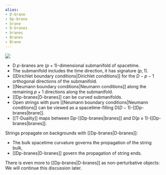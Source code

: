 ```yaml
---
alias:
- D-brane
- Dp-brane
- brane
- D-branes
- branes
- Branes
- Brane
---
```

![](https://cdn.mathpix.com/cropped/2022_01_21_c2f821e442f23993db05g-4.jpg?height=192&width=150&top_left_y=1432&top_left_x=540)

- D $p$-branes are $(p+1)$-dimensional submanifold of spacetime.
- The submanifold includes the time direction, it has signature $(p, 1)$.
- [[Dirichlet boundary conditions|Dirichlet conditions]] for the $D-p-1$ orthogonal directions of the submanifold.
- [[Neumann boundary conditions|Neumann conditions]] along the remaining $p+1$ directions along the submanifold.
- [[Dp-branes|D-branes]] can be curved submanifolds. 
- Open strings with pure [[Neumann boundary conditions|Neumann conditions]] can be viewed as a spacetime-filling $\mathrm{D}(D-1)$-[[Dp-branes|brane]].
- [[T-Duality]] maps between $\mathrm{D} p$-[[Dp-branes|branes]] and $\mathrm{D}(p \pm 1)$-[[Dp-branes|branes]].

Strings propagate on backgrounds with [[Dp-branes|D-branes]]:
- The bulk spacetime curvature governs the propagation of the string bulk,
- [[Dp-branes|D-branes]] govern the propagation of string ends.

There is even more to [[Dp-branes|D-branes]] as non-perturbative objects: We will continue this discussion later.